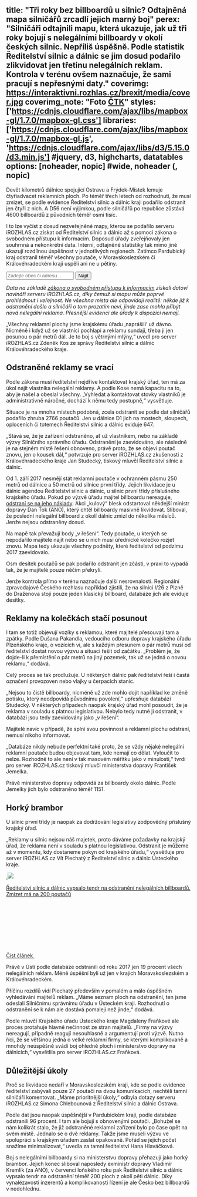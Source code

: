 title: "Tři roky bez billboardů u silnic? Odtajněná mapa silničářů zrcadlí jejich marný boj"
perex: "Silničáři odtajnili mapu, která ukazuje, jak už tři roky bojují s nelegálními billboardy v okolí českých silnic. Nepříliš úspěšně. Podle statistik Ředitelství silnic a dálnic se jim dosud podařilo zlikvidovat jen třetinu nelegálních reklam. Kontrola v terénu ovšem naznačuje, že sami pracují s nepřesnými daty."
coverimg: https://interaktivni.rozhlas.cz/brexit/media/cover.jpg
coverimg_note: "Foto <a href='https://ctk.cz'>ČTK</a>"
styles: ['https://cdnjs.cloudflare.com/ajax/libs/mapbox-gl/1.7.0/mapbox-gl.css']
libraries: ['https://cdnjs.cloudflare.com/ajax/libs/mapbox-gl/1.7.0/mapbox-gl.js', 'https://cdnjs.cloudflare.com/ajax/libs/d3/5.15.0/d3.min.js'] #jquery, d3, highcharts, datatables
options: [noheader, nopic] #wide, noheader (, nopic)
---

Devět kilometrů dálnice spojující Ostravu a Frýdek-Místek lemuje čtyřiadvacet reklamních ploch. Po téměř třech letech od rozhodnutí, že musí zmizet, se podle evidence Ředitelství silnic a dálnic kraji podařilo odstranit jen čtyři z nich. A D56 není výjimkou, podle silničářů po republice zůstává 4600 billboardů z původních téměř osmi tisíc. 

I to lze vyčíst z dosud nezveřejněné mapy, kterou se podařilo serveru iROZHLAS.cz získat od Ředitelství silnic a dálnic až s pomocí zákona o svobodném přístupu k informacím. Doposud úřady zveřejňovaly jen souhrnná a nekonkrétní data. Interní, odtajněné statistiky tak mimo jiné ukazují rozdílnou úspěšnost v jednotlivých regionech. Zatímco Pardubický kraj odstranil téměř všechny poutače, v Moravskoslezském či Královéhradeckém kraji uspěli ani ne u pětiny.

<wide>
	<form action="?" id='frm-geocode'>
		<div class="inputs">
		<input type="text" id="inp-geocode" placeholder="Zadejte obec či adresu...">
		<input type="submit" id="inp-btn" value="Najít">
		</div>
	</form>
	<div class="embed" id="mapa_billboardy"></div>
</wide>

<wide><i>Data na základě <a href="https://www.zakonyprolidi.cz/cs/1999-106">zákona o svobodném přístupu k informacím</a> získali datoví novináři serveru iROZHLAS.cz, díky čemuž si mapu může poprvé prohlédnout i veřejnost. Ne všechna místa ale odpovídají realitě: někde již k odstranění došlo a silničáři o tom prozatím neví, jinde zase mohla přibýt nová nelegální reklama. Přesnější evidenci ale úřady k dispozici nemají.</i></wide></br>

„Všechny reklamní plochy jsme krajskému úřadu ‚naprášili‘ už dávno. Nicméně i když už se vlastníci pochlapí a reklamu sundají, třeba ji jen posunou o pár metrů dál. Je to boj s větrnými mlýny,“ uvedl pro server iROZHLAS.cz Zdeněk Kos ze správy Ředitelství silnic a dálnic Královéhradeckého kraje.

## Odstraněné reklamy se vrací

Podle zákona musí ředitelství nejdříve kontaktovat krajský úřad, ten má za úkol najít vlastníka nelegální reklamy. A podle Kose nemá kapacitu na to, aby je našel a obeslal všechny. „Vyhledat a kontaktovat stovky vlastníků je administrativně náročné, dochází k němu tedy postupně,“ vysvětluje. 

Situace je na mnoha místech podobná, zcela odstranit se podle dat silničářů podařilo zhruba 2766 poutačů. Jen u dálnice D1 jich na mostech, sloupech, oploceních či totemech Ředitelství silnic a dálnic eviduje 647.

„Stává se, že je zařízení odstraněno, ať už vlastníkem, nebo na základě výzvy Silničního správního úřadu. Odstranění je zaevidováno, ale následně je na stejném místě řešení obnoveno, právě proto, že se objeví poutač znovu, jen o kousek dál,“ potvrzuje pro server iROZHLAS.cz zkušenosti z Královéhradeckého kraje Jan Studecký, tiskový mluvčí Ředitelství silnic a dálnic.

<left>
Od 1. září 2017 nesmějí stát reklamní poutače v ochranném pásmu 250 metrů od dálnice a 50 metrů od silnice první třídy. Jejich likvidace je u dálnic agendou Ředitelství silnic a dálnic, u silnic první třídy příslušného krajského úřadu. Pokud po výzvě úřadu majitel billboardu nereaguje, <a href="https://www.zakonyprolidi.cz/cs/1997-13#p25-8">odstraní se na jeho náklady</a>. Akci „kulový“ blesk odstartoval někdejší ministr dopravy Dan Ťok (ANO), který chtěl billboardy masivně likvidovat. Sliboval, že poslední nelegální billboard z okolí dálnic zmizí do několika měsíců. Jenže nejsou odstraněny dosud.
</left>

Na mapě tak převažují body „v řešení“. Tedy poutače, u kterých se nepodařilo majitele najít nebo se u nich musí úřednické kolečko rozjet znovu. Mapa tedy ukazuje všechny podněty, které ředitelství od podzimu 2017 zaevidovalo. 

Osm desítek poutačů se pak podařilo odstranit jen zčásti, v praxi to vypadá tak, že je majitelé pouze něčím překryli. 

Jenže kontrola přímo v terénu naznačuje další nesrovnalosti. Regionální zpravodajové Českého rozhlasu například zjistili, že na silnici I/26 z Plzně do Draženova stojí pouze jeden klasický billboard, databáze jich ale eviduje desítky.

## Reklamy na kolečkách stačí posunout

I tam se totiž objevují vozíky s reklamou, které majitelé přesouvají tam a zpátky. Podle Dušana Pakandla, vedoucího odboru dopravy krajského úřadu Plzeňského kraje, o vozících ví, ale s každým přesunem o pár metrů musí od ředitelství dostat novou výzvu a situaci řešit od začátku. „Problém je, že dojde-li k přemístění o pár metrů na jiný pozemek, tak už se jedná o novou reklamu,“ dodává. 

Celý proces se tak prodlužuje. U některých dálnic pak ředitelství řeší i častá označení provozoven nebo vlajky u čerpacích stanic. 

„Nejsou to čistě billboardy, nicméně už zde mohlo dojít například ke změně potisku, který neodpovídá původnímu povolení,“ upřesňuje databázi Studecký. V některých případech naopak krajský úřad mohl posoudit, že je reklama v souladu s platnou legislativou. Nebylo tedy nutné ji odstranit, v databázi jsou tedy zaevidovány jako „v řešení“.

Majitelé navíc v případě, že splní svou povinnost a reklamní plochu odstraní, nemusí nikoho informovat. 

„Databáze nikdy nebude perfektní také proto, že se vždy nějaké nelegální reklamní poutače budou objevovat tam, kde nemají co dělat. Vyloučit to nelze. Rozhodně to ale není v tak masovém měřítku jako v minulosti,“ tvrdí pro server iROZHLAS.cz tiskový mluvčí ministerstva dopravy František Jemelka. 

Právě ministerstvo dopravy odpovídá za billboardy okolo dálnic. Podle Jemelky jich bylo odstraněno téměř 1151. 

## Horký brambor

U silnic první třídy je naopak za dodržování legislativy zodpovědný příslušný krajský úřad. 

„Reklamy u silnic nejsou náš majetek, proto dáváme požadavky na krajský úřad, že reklama není v souladu s platnou legislativou. Odstranit je můžeme až v momentu, kdy dostaneme pokyn od krajského úřadu,“ vysvětluje pro server iROZHLAS.cz Vít Plechatý z Ředitelství silnic a dálnic Ústeckého kraje. 

<a href="/zpravy-domov/dalnice-billboardy-reditelstvi-silnic-a-dalnic-reklama-silnice-poutace-ceska_1907301845_gak" class="b-inline b-inline--right">
  <div class="b-inline__wrap">
            <div class="b-inline__img">
          <div class="img img--16x9 img--w238 is-loaded">
              <span class="img__holder is-loading is-loaded is-visible" data-srcset="[&quot;https://www.irozhlas.cz/sites/default/files/styles/zpravy_rubrikovy_nahled/public/uploader/bill-plachta_171009-145823_dbr.jpg?itok=2z2g233N 238x134&quot;]">

  <noscript>    <img src="https://www.irozhlas.cz/sites/default/files/styles/zpravy_rubrikovy_nahled/public/uploader/bill-plachta_171009-145823_dbr.jpg?itok=2z2g233N" alt="" />  </noscript>
<img src="https://www.irozhlas.cz/sites/default/files/styles/zpravy_rubrikovy_nahled/public/uploader/bill-plachta_171009-145823_dbr.jpg?itok=2z2g233N"></span>
          </div>
        </div>
        <div class="b-inline__content">
      <p class="text-xs--m text-serif">
        Ředitelství silnic a dálnic vypsalo tendr na odstranění nelegálních billboardů. Zmizet má na 200 poutačů      </p>
    </div>
    <p class="b-inline__more">
      <span class="link-more">
        Číst článek
        <span class="icon-svg icon-svg--arrow-dots ">
    <svg class="icon-svg__svg" xmlns:xlink="http://www.w3.org/1999/xlink">
      <use xlink:href="/sites/all/themes/custom/irozhlas/img/bg/icons-svg.svg#icon-arrow-dots" x="0" y="0" width="100%" height="100%"></use></svg>
  </span>      </span>
    </p>
  </div>
</a>

Právě v Ústí podle databáze odstranili od roku 2017 jen 19 procent všech nelegálních reklam. Méně úspěšní byli už jen v krajích Moravskoslezském a Královéhradeckém. 

Příčinu rozdílů vidí Plechatý především v pomalém a málo úspěšném vyhledávání majitelů reklam. „Máme seznam ploch na odstranění, ten jsme odeslali Silničnímu správnímu úřadu v Ústeckém kraji. Rozhodnutí o odstranění se k nám ale dostává pomaleji než jinde,“ dodává.

Podle mluvčí Krajského úřadu Ústeckého kraje Magdaleny Fraňkové ale proces protahuje hlavně nečinnost ze stran majitelů. „Firmy na výzvy nereagují, případně reagují nesouhlasně a argumentují proti výzvě. Nutno říci, že se většinou jedná o velké reklamní firmy, se kterými komplikovaně a mnohdy neúspěšně svádí boj ohledně ploch i ministerstvo dopravy na dálnicích,“ vysvětlila pro server iROZHLAS.cz Fraňková.

## Důležitější úkoly

Proč se likvidace nedaří v Moravskoslezském kraji, kde se podle evidence ředitelství zabývali pouze 27 poutači na dvou komunikacích, nechtěli tamní silničáři komentovat. „Máme prioritnější úkoly,“ odbyla dotazy serveru iROZHLAS.cz Simona Chlebounová z Ředitelství silnic a dálnic Ostrava. 

Podle dat jsou naopak úspěšnější v Pardubickém kraji, podle databáze odstranili 96 procent. I tam ale bojují s obnovenými poutači. „Bohužel se nám kolikrát stalo, že již odstraněné reklamní zařízení bylo po čase opět na svém místě. Jednalo se o dvě reklamy. Takže jsme museli výzvu ve spolupráci s krajským úřadem zaslat opakovaně. Pořád se jejich počet snažíme minimalizovat,“ uvedla za tamní ředitelství Hana Hlaváčková.

Boj s nelegálními billboardy si na ministerstvu dopravy přehazují jako horký brambor. Jejich konec sliboval naposledy exministr dopravy Vladimír Kremlík (za ANO), v červenci loňského roku pak Ředitelství silnic a dálnic vypsalo tendr na odstranění téměř 200 ploch z okolí pěti dálnic. Díky vynalézavosti inzerentů a komplikovanosti řízení je ale Česko bez billboardů v nedohlednu.

<!--[[ZPRAVY_PHOTOGALLERY_PLACEHOLDER:2]]-->